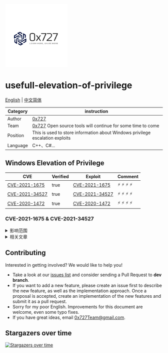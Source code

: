 
![logo](./doc/images/logo.png)

# usefull-elevation-of-privilege

[English](./README.md) | [中文简体](./README_zh.md)

| Category | instruction |
| ---- | --- |
| Author | [0x727](https://github.com/0x727) | 
| Team | [0x727](https://github.com/0x727) Open source tools will continue for some time to come |
| Position | This is used to store information about Windows privilege escalation exploits |
| Language | C++、C#... |



## Windows Elevation of Privilege

| CVE                                                       | Verified | Exploit                                                   | Comment |
| --------------------------------------------------------- | -------- | --------------------------------------------------------- | ------- |
| [CVE-2021-1675](https://msrc.microsoft.com/update-guide/zh-cn/vulnerability/CVE-2021-1675) | true     | [CVE-2021-1675](https://github.com/cube0x0/CVE-2021-1675) | :zap: :zap: :zap: :zap:   |
|  [CVE-2021-34527](https://cve.mitre.org/cgi-bin/cvename.cgi?name=CVE-2021-34527)    | true    |    [CVE-2021-34527](https://www.anquanke.com/post/id/246818)    |   :zap: :zap: :zap: :zap: |
| [CVE-2020-1472](https://cve.mitre.org/cgi-bin/cvename.cgi?name=CVE-2020-1472) | true | [CVE-2020-1472](https://github.com/gentilkiwi/mimikatz) |  :zap: :zap: :zap: :zap: |


### CVE-2021-1675 & CVE-2021-34527

<details>
  <summary>影响范围</summary>
Windows Server 2012 R2(Server Core installation)

Windows Server 2012 R2

Windows Server 2012(Server Core installation)

Windows Server 2012

Windows Server 2008 R2 for x64-based Systems Service Pack 1(Server Core installation)

Windows Server 2008 R2 for x64-based Systems Service Pack 1

Windows Server 2008 for x64-based Systems Service Pack 2(Server Core installation)

Windows Server 2008 for x64-based Systems Service Pack 2

Windows Server 2008 for 32-bit Systems Service Pack 2(Server Core installation)

Windows Server 2008 for 32-bit Systems Service Pack 2

Windows RT 8.1

Windows 8.1 for x64-based systems

Windows 8.1 for 32-bit systems

Windows 7 for x64-based Systems Service Pack 1

Windows 7 for 32-bit Systems Service Pack 1

Windows Server 2016(Server Core installation)

Windows Server 2016

Windows 10 Version 1607 for x64-based Systems

Windows 10 Version 1607 for 32-bit Systems

Windows 10 for x64-based Systems

Windows 10 for 32-bit Systems

Windows Server, version 20H2(Server Core Installation)

Windows 10 Version 20H2 for ARM64-based Systems

Windows 10 Version 20H2 for 32-bit Systems

Windows 10 Version 20H2 for x64-based Systems

Windows Server, version 2004(Server Core installation)

Windows 10 Version 2004 for x64-based Systems

Windows 10 Version 2004 for ARM64-based Systems

Windows 10 Version 2004 for 32-bit Systems

Windows 10 Version 21H1 for 32-bit Systems

Windows 10 Version 21H1 for ARM64-based Systems

Windows 10 Version 21H1 for x64-based Systems

Windows 10 Version 1909 for ARM64-based Systems

Windows 10 Version 1909 for x64-based Systems

Windows 10 Version 1909 for 32-bit Systems

Windows Server 2019(Server Core installation)

Windows Server 2019

Windows 10 Version 1809 for ARM64-based Systems

Windows 10 Version 1809 for x64-based Systems

Windows 10 Version 1809 for 32-bit Systems
</details>

<details>
  <summary>相关文章</summary>

- [POC公开 CVE-2021-1675：Windows Print Spooler远程代码执行漏洞通告](https://www.anquanke.com/post/id/245747)
- [Windows 打印后台处理程序远程执行代码漏洞](https://msrc.microsoft.com/update-guide/zh-cn/vulnerability/CVE-2021-1675)

</details>

## Contributing

Interested in getting involved? We would like to help you!

* Take a look at our [issues list](https://github.com/usefull-elevation-of-privilege/issues) and consider sending a Pull Request to **dev branch**.
* If you want to add a new feature, please create an issue first to describe the new feature, as well as the implementation approach. Once a proposal is accepted, create an implementation of the new features and submit it as a pull request.
* Sorry for my poor English. Improvements for this document are welcome, even some typo fixes.
* If you have great ideas, email 0x727Team@gmail.com.


## Stargazers over time

[![Stargazers over time](https://starchart.cc/0x727/usefull-elevation-of-privilege.svg)](https://github.com/0x727/usefull-elevation-of-privilege)
